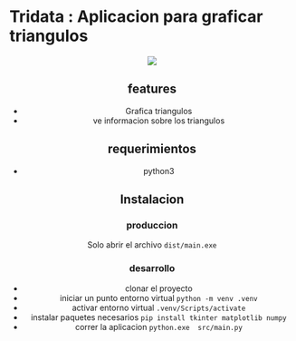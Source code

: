 # Tridata : Aplicacion para graficar triangulos 

<center>
<img src="https://i.imgur.com/P2Epgt4.jpeg">

## features
-  Grafica triangulos
-  ve informacion sobre los triangulos
## requerimientos
- python3
## Instalacion
### produccion
Solo abrir el archivo ```dist/main.exe``` 
### desarrollo
- clonar el proyecto
- iniciar un punto entorno virtual ```python -m venv .venv```
- activar entorno virtual ```.venv/Scripts/activate```
- instalar paquetes necesarios ```pip install tkinter matplotlib numpy```
- correr la aplicacion ```python.exe  src/main.py```
